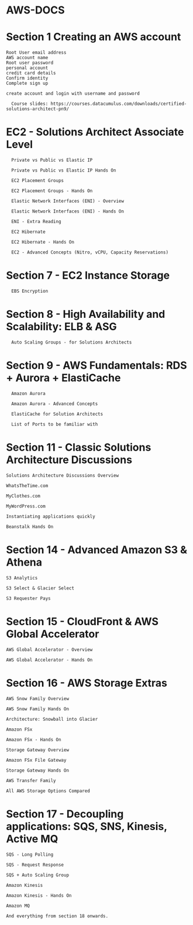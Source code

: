 # AWS-DOCS

# Section 1 Creating an AWS account

	Root User email address
	AWS account name
	Root user password
	personal account
	credit card details
	Confirm identity
	Complete sign up
	
	create account and login with username and password

      Course slides: https://courses.datacumulus.com/downloads/certified-solutions-architect-pn9/


# EC2 - Solutions Architect Associate Level

      Private vs Public vs Elastic IP

      Private vs Public vs Elastic IP Hands On

      EC2 Placement Groups

      EC2 Placement Groups - Hands On

      Elastic Network Interfaces (ENI) - Overview

      Elastic Network Interfaces (ENI) - Hands On

      ENI - Extra Reading

      EC2 Hibernate

      EC2 Hibernate - Hands On

      EC2 - Advanced Concepts (Nitro, vCPU, Capacity Reservations)

# Section 7 - EC2 Instance Storage

      EBS Encryption

# Section 8 - High Availability and Scalability: ELB & ASG

      Auto Scaling Groups - for Solutions Architects

# Section 9 - AWS Fundamentals: RDS + Aurora + ElastiCache

      Amazon Aurora

      Amazon Aurora - Advanced Concepts

      ElastiCache for Solution Architects

      List of Ports to be familiar with

# Section 11 - Classic Solutions Architecture Discussions

    Solutions Architecture Discussions Overview

    WhatsTheTime.com

    MyClothes.com

    MyWordPress.com

    Instantiating applications quickly

    Beanstalk Hands On

# Section 14 - Advanced Amazon S3 & Athena

    S3 Analytics

    S3 Select & Glacier Select

    S3 Requester Pays

# Section 15 - CloudFront & AWS Global Accelerator

    AWS Global Accelerator - Overview

    AWS Global Accelerator - Hands On

# Section 16 - AWS Storage Extras

    AWS Snow Family Overview

    AWS Snow Family Hands On

    Architecture: Snowball into Glacier

    Amazon FSx

    Amazon FSx - Hands On

    Storage Gateway Overview

    Amazon FSx File Gateway

    Storage Gateway Hands On

    AWS Transfer Family

    All AWS Storage Options Compared

# Section 17 - Decoupling applications: SQS, SNS, Kinesis, Active MQ

    SQS - Long Polling

    SQS - Request Response

    SQS + Auto Scaling Group

    Amazon Kinesis

    Amazon Kinesis - Hands On

    Amazon MQ

    And everything from section 18 onwards.
